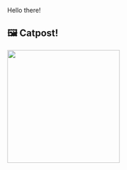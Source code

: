 Hello there!



## 🖼️ Catpost!

<sub>
    <img src="https://cdn2.thecatapi.com/images/oPaWCy5el.jpg" height="256">
</sub>

